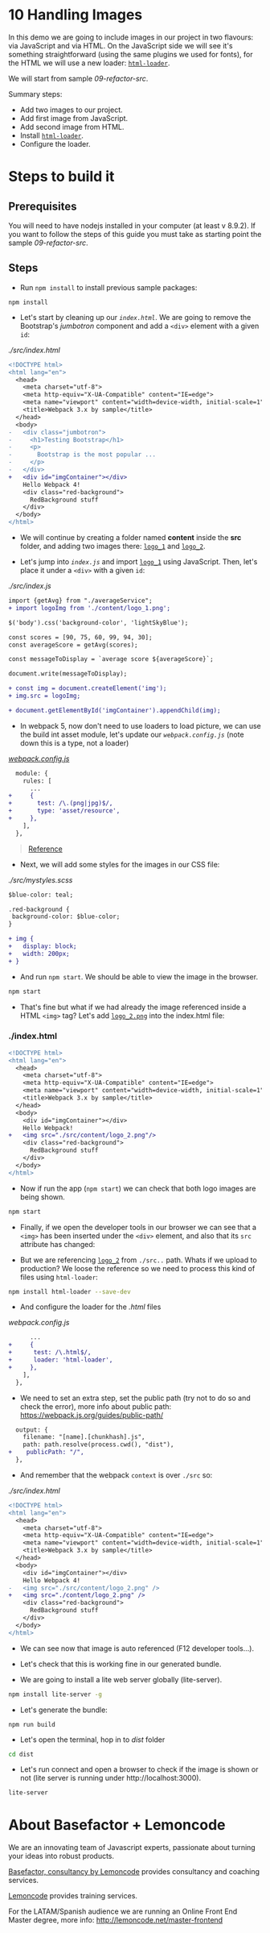 # 10 Handling Images

In this demo we are going to include images in our project in two flavours: via JavaScript and via HTML.
On the JavaScript side we will see it's something straightforward (using the same plugins we used for fonts), for the HTML we will use a new loader: [`html-loader`](https://github.com/webpack-contrib/html-loader).

We will start from sample _09-refactor-src_.

Summary steps:

- Add two images to our project.
- Add first image from JavaScript.
- Add second image from HTML.
- Install [`html-loader`](https://github.com/webpack-contrib/html-loader).
- Configure the loader.

# Steps to build it

## Prerequisites

You will need to have nodejs installed in your computer (at least v 8.9.2). If you want to follow the steps of this guide you must take as starting point the sample _09-refactor-src_.

## Steps

- Run `npm install` to install previous sample packages:

```
npm install
```

- Let's start by cleaning up our _`index.html`_. We are going to remove the Bootstrap's _jumbotron_ component and add a `<div>` element with a given `id`:

_./src/index.html_

```diff
<!DOCTYPE html>
<html lang="en">
  <head>
    <meta charset="utf-8">
    <meta http-equiv="X-UA-Compatible" content="IE=edge">
    <meta name="viewport" content="width=device-width, initial-scale=1">
    <title>Webpack 3.x by sample</title>
  </head>
  <body>
-   <div class="jumbotron">
-     <h1>Testing Bootstrap</h1>
-     <p>
-       Bootstrap is the most popular ...
-     </p>
-   </div>
+   <div id="imgContainer"></div>
    Hello Webpack 4!
    <div class="red-background">
      RedBackground stuff
    </div>
  </body>
</html>
```

- We will continue by creating a folder named **content** inside the **src** folder, and adding two images there: [`logo_1`](./src/content/logo_1.png) and [`logo_2`](./src/content/logo_2.png).

- Let's jump into _`index.js`_ and import [`logo_1`](./src/content/logo_1.png) using JavaScript.
  Then, let's place it under a `<div>` with a given `id`:

_./src/index.js_

```diff
import {getAvg} from "./averageService";
+ import logoImg from './content/logo_1.png';

$('body').css('background-color', 'lightSkyBlue');

const scores = [90, 75, 60, 99, 94, 30];
const averageScore = getAvg(scores);

const messageToDisplay = `average score ${averageScore}`;

document.write(messageToDisplay);

+ const img = document.createElement('img');
+ img.src = logoImg;

+ document.getElementById('imgContainer').appendChild(img);
```

- In webpack 5, now don't need to use loaders to load picture, we can use the build int asset module,
  let's update our _`webpack.config.js`_ (note down this is a type, not a loader)

_[webpack.config.js](webpack.config.js)_

```diff
  module: {
    rules: [
      ...
+     {
+       test: /\.(png|jpg)$/,
+       type: 'asset/resource',
+     },
    ],
  },
```

> [Reference](https://webpack.js.org/guides/asset-modules/)

- Next, we will add some styles for the images in our CSS file:

_./src/mystyles.scss_

```diff
$blue-color: teal;

.red-background {
 background-color: $blue-color;
}

+ img {
+   display: block;
+   width: 200px;
+ }
```

- And run `npm start`. We should be able to view the image in the browser.

```bash
npm start
```

- That's fine but what if we had already the image referenced inside a HTML `<img>` tag? Let's add [`logo_2.png`](./src/content/logo_2.png) into the index.html file:

### ./index.html

```diff
<!DOCTYPE html>
<html lang="en">
  <head>
    <meta charset="utf-8">
    <meta http-equiv="X-UA-Compatible" content="IE=edge">
    <meta name="viewport" content="width=device-width, initial-scale=1">
    <title>Webpack 3.x by sample</title>
  </head>
  <body>
    <div id="imgContainer"></div>
    Hello Webpack!
+   <img src="./src/content/logo_2.png"/>
    <div class="red-background">
      RedBackground stuff
    </div>
  </body>
</html>
```

- Now if run the app (`npm start`) we can check that both logo images are being shown.

```bash
npm start
```

- Finally, if we open the developer tools in our browser we can see that a `<img>` has been inserted under the `<div>` element, and also that its `src` attribute has changed:

- But we are referencing [`logo_2`](./src/content/logo_2.png) from `./src..` path. Whats if we upload to production? We loose the reference so we need to process this kind of files using `html-loader`:

```bash
npm install html-loader --save-dev
```

- And configure the loader for the _.html_ files

_webpack.config.js_

```diff
      ...
+     {
+      test: /\.html$/,
+      loader: 'html-loader',
+     },
    ],
  },
```

- We need to set an extra step, set the public path (try not to do so and check the error), more info about public path:
  https://webpack.js.org/guides/public-path/

```diff
  output: {
    filename: "[name].[chunkhash].js",
    path: path.resolve(process.cwd(), "dist"),
+    publicPath: "/",
  },
```

- And remember that the webpack `context` is over `./src` so:

_./src/index.html_

```diff
<!DOCTYPE html>
<html lang="en">
  <head>
    <meta charset="utf-8">
    <meta http-equiv="X-UA-Compatible" content="IE=edge">
    <meta name="viewport" content="width=device-width, initial-scale=1">
    <title>Webpack 3.x by sample</title>
  </head>
  <body>
    <div id="imgContainer"></div>
    Hello Webpack 4!
-   <img src="./src/content/logo_2.png" />
+   <img src="./content/logo_2.png" />
    <div class="red-background">
      RedBackground stuff
    </div>
  </body>
</html>
```

- We can see now that image is auto referenced (F12 developer tools...).

- Let's check that this is working fine in our generated bundle.

- We are going to install a lite web server globally (lite-server).

```bash
npm install lite-server -g
```

- Let's generate the bundle:

```
npm run build
```

- Let's open the terminal, hop in to _dist_ folder

```bash
cd dist
```

- Let's run connect and open a browser to check if the image is shown or not (lite server is running under http://localhost:3000).

```bash
lite-server
```

# About Basefactor + Lemoncode

We are an innovating team of Javascript experts, passionate about turning your ideas into robust products.

[Basefactor, consultancy by Lemoncode](http://www.basefactor.com) provides consultancy and coaching services.

[Lemoncode](http://lemoncode.net/services/en/#en-home) provides training services.

For the LATAM/Spanish audience we are running an Online Front End Master degree, more info: http://lemoncode.net/master-frontend
